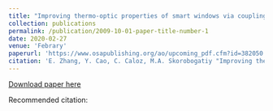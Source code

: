 ```yaml
---
title: "Improving thermo-optic properties of smart windows via coupling to radiative coolers"
collection: publications
permalink: /publication/2009-10-01-paper-title-number-1
date: 2020-02-27
venue: 'Febrary'
paperurl: 'https://www.osapublishing.org/ao/upcoming_pdf.cfm?id=382050'
citation: 'E. Zhang, Y. Cao, C. Caloz, M.A. Skorobogatiy "Improving thermo-optic properties of smart windows via coupling to radiative coolers," '
---
```

[Download paper here](https://www.researchgate.net/profile/Maksim_Skorobogatiy/publication/337003802_IMPROVING_THERMO-OPTIC_PROPERTIES_OF_SMART_WINDOWS_VIA_COUPLING_TO_RADIATIVE_COOLERS/links/5dc42e83a6fdcc2d2ffb5714/IMPROVING-THERMO-OPTIC-PROPERTIES-OF-SMART-WINDOWS-VIA-COUPLING-TO-RADIATIVE-COOLERS.pdf)

Recommended citation: 
